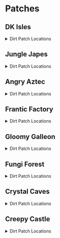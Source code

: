 # Patches 

## DK Isles
<details>
<summary>Dirt Patch Locations</summary>

| Map | Name | Logic |
| --- | ---- | ----- |
| Isles | DK Isles: On Aztec Building | ((Events.IslesDiddyBarrelSpawn in l.Events and l.jetpack and l.isdiddy) or (l.twirl and l.istiny and l.advanced_platforming)) and l.shockwave | 
| Isles | DK Isles: Under Caves Lobby Entrance | l.shockwave | 
| Isles | DK Isles: Front of Fungi Building | l.shockwave | 
| Training Grounds | DK Isles - Training Grounds: Banana Hoard | (l.vines or l.CanMoonkick()) and l.shockwave | 
| Training Grounds | DK Isles - Training Grounds: Rear Inside Tunnel | l.shockwave | 
| KLumsy | DK Isles - K Lumsy: Inside K. Lumsy's Cage | l.shockwave | 
| Creepy Castle Lobby | DK Isles - Creepy Castle Lobby: Castle Lobby | ((l.chunky and l.barrels and l.balloon and l.islanky) or l.CanMoonkick()) and l.shockwave | 
| Isles | DK Isles: Isles Boulders | l.shockwave | 
| Isles | DK Isles: Behind BFI | l.shockwave) | 
| Isles | DK Isles: Back of Kroc Isle (Lower) | l.shockwave | 
| Isles | DK Isles: Back of Kroc Isle (Middle) | l.shockwave | 
| Isles | DK Isles: Kroc Isle Left Arm | l.shockwave | 
| Isles | DK Isles: In Fungi Boulder | (l.settings.open_lobbies or Events.GalleonKeyTurnedIn in l.Events or l.phasewalk) and l.shockwave | 
| Isles | DK Isles: Behind Fungi Building | l.shockwave | 
| Isles | DK Isles: Behind Aztec Building | l.shockwave | 
| Banana Fairy Room | DK Isles - Banana Fairy Room: Behind Fairy Chair | l.shockwave | 
| Banana Fairy Room | DK Isles - Banana Fairy Room: Behind the Rareware Door | l.BananaFairies >= l.settings.rareware_gb_fairies and l.shockwave | 
| KLumsy | DK Isles - K Lumsy: Under K. Lumsy | (l.CanAccessKRool() or l.phasewalk) and l.shockwave | 
| Hideout Helm Lobby | DK Isles - Hideout Helm Lobby: Next to Tag Barrel | l.shockwave | 
| Hideout Helm Lobby | DK Isles - Hideout Helm Lobby: Blueprint Platform | ((l.coconut and l.scope) or (l.twirl and l.istiny and l.advanced_platforming)) and l.shockwave | 
| Jungle Japes Lobby | DK Isles - Jungle Japes Lobby: Near Tag Barrel | l.shockwave | 
| Angry Aztec Lobby | DK Isles - Angry Aztec Lobby: Behind Feather Door | l.feather and l.shockwave | 
| Frantic Factory Lobby | DK Isles - Frantic Factory Lobby: High Platform | ((l.grab and l.isdonkey) or l.CanMoonkick() or (l.advanced_platforming and (l.isdiddy or l.istiny or l.ischunky))) and l.shockwave | 
| Gloomy Galleon Lobby | DK Isles - Gloomy Galleon Lobby: Behind Mini Monkey Gate | ((l.mini and l.CanSlamSwitch(Levels.GloomyGalleon, 2) and l.istiny and l.chunky) or l.CanPhaseswim()) and l.shockwave | 
| Fungi Forest Lobby | DK Isles - Fungi Forest Lobby: On Tag Crate | l.shockwave | 
| Crystal Caves Lobby | DK Isles - Crystal Caves Lobby: On the Lava | ((l.punch and l.strongKong and l.isdonkey) or l.phasewalk or l.ledgeclip) and l.shockwave | 
| Creepy Castle Lobby | DK Isles - Creepy Castle Lobby: Behind the entrance | l.shockwave | 
| Isles Snide Room | DK Isles - Isles Snide Room: Next to Snides | l.shockwave | 
| Training Grounds | DK Isles - Training Grounds: On the entrance hill | ((l.twirl and l.istiny) or (l.advanced_platforming and l.isdonkey and l.settings.krusha_kong != Kongs.donkey)) and l.shockwave | 
| Training Grounds | DK Isles - Training Grounds: On the rear hill | l.shockwave | 
| Treehouse | DK Isles - Treehouse: Back of the treehouse | l.shockwave | 
</details>

## Jungle Japes
<details>
<summary>Dirt Patch Locations</summary>

| Map | Name | Logic |
| --- | ---- | ----- |
| Jungle Japes | Jungle Japes: On Painting Hill | ((l.handstand and l.islanky) or (l.twirl and l.istiny) or l.CanMoonkick() or ((l.phasewalk or l.generalclips) and (l.istiny or l.isdiddy))) and l.shockwave | 
| Jungle Japes | Jungle Japes: Inside Diddy's Cavern | l.shockwave | 
| Jungle Japes | Jungle Japes: Near Cannon to Diddy-freeing cage | l.shockwave | 
| Jungle Japes | Jungle Japes: Near the Vine Pit | l.shockwave | 
| Jungle Japes | Jungle Japes: On the useless Lanky ramp | (l.handstand and l.islanky) and l.shockwave | 
| Jungle Japes | Jungle Japes: Cranky-tunnel Crossing | l.shockwave | 
| Jungle Japes | Jungle Japes: Directly behind Cranky | l.shockwave | 
| Jungle Japes | Jungle Japes: Next to topright's hut | l.shockwave | 
| Jungle Japes | Jungle Japes: Behind Chunky Boulder | l.shockwave | 
| Jungle Japes | Jungle Japes: Inside the first tunnel - later half | l.shockwave | 
| Jungle Japes | Jungle Japes: Next to level entrance | l.shockwave | 
| Jungle Japes | Jungle Japes: Next to first tunnel entrance | l.shockwave | 
| Jungle Japes | Jungle Japes: Behind Diddy's Mountain | l.shockwave | 
</details>

## Angry Aztec
<details>
<summary>Dirt Patch Locations</summary>

| Map | Name | Logic |
| --- | ---- | ----- |
| Angry Aztec | Angry Aztec: Oasis | l.shockwave | 
| Aztec Chunky5DTemple | Angry Aztec: Chunky 5D Temple: Chunky 5DT | ((l.pineapple and l.ischunky) or l.phasewalk) and l.shockwave | 
| Angry Aztec | Angry Aztec: Behind Chunky Cage | l.shockwave | 
| Angry Aztec | Angry Aztec: Entrance tunnel - near DK door | l.shockwave | 
| Angry Aztec | Angry Aztec: Next to Tiny Temple - left | l.shockwave | 
| Angry Aztec | Angry Aztec: Next to Tiny Temple - right | l.shockwave | 
| Angry Aztec | Angry Aztec: Behind Llama Cage | l.shockwave | 
| Aztec Tiny Temple | Angry Aztec - Tiny Temple: Main room back-left | l.shockwave | 
| Aztec Tiny Temple | Angry Aztec - Tiny Temple: Next to Tiny cage | l.shockwave | 
| Angry Aztec | Angry Aztec: Next to Llama Temple | l.shockwave | 
| Angry Aztec | Angry Aztec: Next to Snide | l.shockwave | 
| Angry Aztec | Angry Aztec: Behind Gong-tower | l.shockwave | 
| Angry Aztec | Angry Aztec: Left of Gong-tower | l.shockwave | 
| Aztec Llama Temple | Angry Aztec - Llama Temple: Next to Llama Left | l.shockwave | 
| Aztec Llama Temple | Angry Aztec - Llama Temple: Next to Llama Right | l.shockwave | 
</details>

## Frantic Factory
<details>
<summary>Dirt Patch Locations</summary>

| Map | Name | Logic |
| --- | ---- | ----- |
| Frantic Factory | Frantic Factory: Dark Room | ((l.punch and l.chunky) or l.phasewalk) and l.shockwave | 
| Frantic Factory | Frantic Factory: Middle of Entrance Room | l.shockwave | 
| Frantic Factory | Frantic Factory: Clock-in room left | l.shockwave | 
| Frantic Factory | Frantic Factory: Clock-in room right | l.shockwave | 
| Frantic Factory | Frantic Factory: Halfway the hatch near entrance - next to the window | l.shockwave | 
| Frantic Factory | Frantic Factory: Tunnel to production room | l.shockwave | 
| Frantic Factory | Frantic Factory: Next to DK Arcade | l.shockwave | 
| Frantic Factory | Frantic Factory: Near Snide | l.shockwave | 
| Frantic Factory | Frantic Factory: On Diddy's Block Tower | (l.spring or l.CanMoonkick()) and l.shockwave | 
| Frantic Factory | Frantic Factory: In Lanky's Piano Room | ((l.trombone and l.islanky) or l.CanAccessRNDRoom()) and l.shockwave | 
| Frantic Factory | Frantic Factory: In Diddy's Pincode enemies room | ((l.guitar and l.isdiddy) or l.CanAccessRNDRoom()) and l.shockwave | 
| Frantic Factory | Frantic Factory: In front of Chunky's toy boss room | ((l.punch and l.ischunky) or l.CanAccessRNDRoom()) and l.shockwave | 
| Frantic Factory | Frantic Factory: Near Funky | l.shockwave | 
| Frantic Factory | Frantic Factory: Tiny race entry area | ((l.mini and l.istiny) or l.phasewalk) and l.shockwave | 
| Frantic Factory | Frantic Factory: R&D lever room - by Tiny's barrel | l.shockwave | 
</details>

## Gloomy Galleon
<details>
<summary>Dirt Patch Locations</summary>

| Map | Name | Logic |
| --- | ---- | ----- |
| Galleon Lighthouse | Gloomy Galleon - Lighthouse: Interior Rear | l.shockwave | 
| Gloomy Galleon | Gloomy Galleon: On the ship near Cranky | l.shockwave | 
| Gloomy Galleon | Gloomy Galleon: Next to cannon in cannonball room | l.CanGetOnCannonGamePlatform() and l.shockwave | 
| Gloomy Galleon | Gloomy Galleon: Entrance tunnel - under tag barrel | l.shockwave | 
| Gloomy Galleon | Gloomy Galleon: Next to Lighthouse ladder | l.shockwave | 
| Galleon Lighthouse | Gloomy Galleon - Lighthouse: Behind Whomp's Fortress floor 2 | l.shockwave | 
| Galleon Lighthouse | Gloomy Galleon - Lighthouse: On top of Whomp's Fortress | l.shockwave | 
| Galleon Sick Bay | Gloomy Galleon - Sick Bay: Chunky ship entrance | l.shockwave | 
| Galleon Sick Bay | Gloomy Galleon - Sick Bay: Chunky ship - backleft corner | l.shockwave | 
| Galleon Sick Bay | Gloomy Galleon - Sick Bay: Chunky ship - behind the non-alcoholic tower | ((l.punch and l.ischunky) or l.phasewalk) and l.shockwave | 
| Gloomy Galleon | Gloomy Galleon: Next to Cannonball - in front | l.CanGetOnCannonGamePlatform() and l.shockwave | 
| Gloomy Galleon | Gloomy Galleon: Next to Cannonball - behind | l.CanGetOnCannonGamePlatform() and l.shockwave | 
| Gloomy Galleon | Gloomy Galleon: Behind Chunky's Big GB Chest | l.shockwave | 
| Gloomy Galleon | Gloomy Galleon: Behind the ship you shoot onto with the cannon | l.shockwave | 
| Gloomy Galleon | Gloomy Galleon: In front of Cranky | l.shockwave | 
</details>

## Fungi Forest
<details>
<summary>Dirt Patch Locations</summary>

| Map | Name | Logic |
| --- | ---- | ----- |
| Fungi Forest | Fungi Forest: Beanstalk | l.shockwave | 
| Fungi Forest | Fungi Forest: Mill Grass | l.shockwave | 
| Fungi Forest | Fungi Forest: Top of Owl Tree | ((l.jetpack and l.isdiddy) or l.CanMoonkick()) and l.shockwave | 
| Fungi Forest | Fungi Forest: Near BBlast | l.shockwave | 
| Fungi Forest | Fungi Forest: Under the Owl Tree | l.shockwave | 
| Fungi Forest | Fungi Forest: Next to Rabbit's house | l.shockwave | 
| Forest Mill Front | Fungi Forest - Mill Front: near DK's levers | l.shockwave | 
| Forest Mill Back | Fungi Forest - Mill Back: near Chunky's coins | l.shockwave | 
| Fungi Forest | Fungi Forest: Next to Diddy Pad | l.shockwave | 
| Forest Thornvine Barn | Fungi Forest - Thornvine Barn: Next to ladder | l.shockwave | 
| Forest Giant Mushroom | Fungi Forest - Giant Mushroom: Next to a cannon | ((l.istiny and l.twirl) or (l.isdonkey and l.settings.krusha_kong != Kongs.donkey)) and l.shockwave | 
| Forest Giant Mushroom | Fungi Forest - Giant Mushroom: Next to the cannon below the night door | l.shockwave | 
| Fungi Forest | Fungi Forest: Next to Crusher Output | l.shockwave | 
| Fungi Forest | Fungi Forest: On the Tomato Field | l.shockwave | 
| Fungi Forest | Fungi Forest: Near Funky with the fenced in Chunky coins | l.TimeAccess(Regions.WormArea, Time.Night) and l.shockwave | 
</details>

## Crystal Caves
<details>
<summary>Dirt Patch Locations</summary>

| Map | Name | Logic |
| --- | ---- | ----- |
| Crystal Caves | Crystal Caves: Giant Kosha Room | l.shockwave | 
| Crystal Caves | Crystal Caves: Near lanky's 1DC - lower | l.shockwave | 
| Crystal Caves | Crystal Caves: Near Funky under Diddy's barrel | l.shockwave | 
| Crystal Caves | Crystal Caves: Near Diddy's top 5D Cabin door | l.shockwave | 
| Crystal Caves | Crystal Caves: Near Tag barrel at 5D Cabin | l.shockwave | 
| Crystal Caves | Crystal Caves: Next to Ice Castle | l.shockwave | 
| Crystal Caves | Crystal Caves: Next to Lanky's 1DC - upper | l.shockwave | 
| Crystal Caves | Crystal Caves: Next to Donkey's 1DC - left | l.shockwave | 
| Caves Frozen Castle | Crystal Caves - Frozen Castle: Next to Slam Puzzle - left | l.shockwave | 
| Caves Frozen Castle | Crystal Caves - Frozen Castle: Next to Slam Puzzle - right | l.shockwave | 
| Crystal Caves | Crystal Caves: On top of the Igloo | l.shockwave | 
| Crystal Caves | Crystal Caves: Under tag barrel near igloo | l.shockwave | 
| Crystal Caves | Crystal Caves: Near Primate Punch wall opposite cranky | l.shockwave | 
| Crystal Caves | Crystal Caves: Near Primate Punch wall near entrance | l.shockwave | 
| Crystal Caves | Crystal Caves: Near Primate Punch wall near snide | l.shockwave | 
</details>

## Creepy Castle
<details>
<summary>Dirt Patch Locations</summary>

| Map | Name | Logic |
| --- | ---- | ----- |
| Creepy Castle | Creepy Castle: Top of Castle near shop | l.shockwave | 
| Creepy Castle | Creepy Castle: Near the Catacombs Door | l.shockwave | 
| Creepy Castle | Creepy Castle: Upper Gravestone | l.shockwave | 
| Creepy Castle | Creepy Castle: Top of Castle near fence | l.shockwave | 
| Castle Ballroom | Creepy Castle - Ballroom: Ballroom - Back Left | l.shockwave | 
| Castle Ballroom | Creepy Castle - Ballroom: Ballroom - Back Right | l.shockwave | 
| Castle Museum | Creepy Castle - Museum: Museum - Pillar Front | ((l.monkeyport and l.istiny) or l.phasewalk) and l.shockwave | 
| Castle Museum | Creepy Castle - Museum: Museum - Pillar Back Right | ((l.monkeyport and l.istiny) or l.phasewalk) and l.shockwave | 
| Castle Museum | Creepy Castle - Museum: Museum - Pillar Back Left | ((l.monkeyport and l.istiny) or l.phasewalk) and l.shockwave | 
| Creepy Castle | Creepy Castle: Next to Greenhouse | l.shockwave | 
| Castle Crypt | Creepy Castle - Crypt: 3Kong crypt entrance | l.shockwave | 
| Castle Mausoleum | Creepy Castle - Mausoleum: 2kong crypt entrance | l.shockwave | 
| Creepy Castle | Creepy Castle: Between the catacombs door and Tiny Kasplat | l.shockwave | 
| Creepy Castle | Creepy Castle: Next to the Drawing Drawbridge | l.shockwave | 
| Creepy Castle | Creepy Castle: Next to Lanky coin tree (near catacombs door) | l.shockwave | 
| Castle Dungeon | Creepy Castle - Dungeon: Under the chunky balloon without coins | ((l.punch and l.ischunky) or l.phasewalk) and l.shockwave | 
</details>
